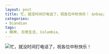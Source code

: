 ```yaml
---
layout: post
title: 忙，就没时间打电话了，祝各位中秋快乐！ &nbsp;
categories:
- Diandian
tags:
- 精神, 日常生活, Columbia, 
---
```


![忙，就没时间打电话了，祝各位中秋快乐！ &nbsp;](http://m3.img.srcdd.com/farm5/2013/0919/13/97F3A5ACF40BA73993CAE0A83BAD11CD6BCDAE7A4713C_530_225.GIF "忙，就没时间打电话了，祝各位中秋快乐！ &nbsp;")
